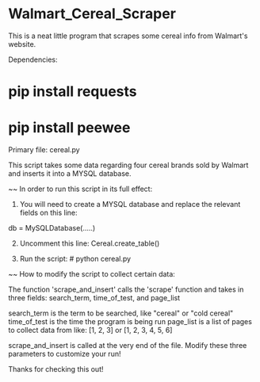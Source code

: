 # Walmart_Cereal_Scraper

This is a neat little program that scrapes some cereal info from Walmart's website. 

Dependencies:
# pip install requests
# pip install peewee

Primary file: cereal.py

This script takes some data regarding four cereal brands sold by Walmart and inserts it into a MYSQL database. 

~~ In order to run this script in its full effect: 

1. You will need to create a MYSQL database and replace the relevant fields on this line: 

db = MySQLDatabase(.....)

2. Uncomment this line: Cereal.create_table()

3. Run the script: # python cereal.py

~~ How to modify the script to collect certain data:  

The function 'scrape_and_insert' calls the 'scrape' function and takes in three fields: search_term, time_of_test, and page_list

search_term is the term to be searched, like "cereal" or "cold cereal"
time_of_test is the time the program is being run
page_list is a list of pages to collect data from like: [1, 2, 3] or [1, 2, 3, 4, 5, 6] 

scrape_and_insert is called at the very end of the file. Modify these three parameters to customize your run!

Thanks for checking this out!









 
